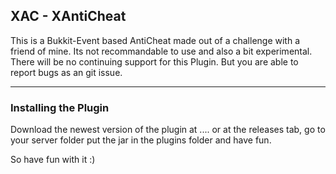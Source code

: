 ## XAC - XAntiCheat

This is a Bukkit-Event based AntiCheat made out of a challenge with a friend of mine.
Its not recommandable to use and also a bit experimental. There will be no continuing support
for this Plugin. But you are able to report bugs as an git issue.

______________________________

### Installing the Plugin

Download the newest version of the plugin at .... or at the releases tab, go to your server folder
put the jar in the plugins folder and have fun.


So have fun with it :)